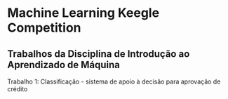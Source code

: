 # Machine Learning Keegle Competition

## Trabalhos da Disciplina de Introdução ao Aprendizado de Máquina

Trabalho 1: Classificação - sistema de apoio à decisão para aprovação de crédito

